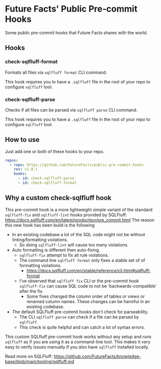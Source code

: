 # Future Facts' Public Pre-commit Hooks

Some public pre-commit hooks that Future Facts shares with the world.


## Hooks

### check-sqlfluff-format

Formats all files via `sqlfluff format` CLI command.

This hook requires you to have a `.sqlfluff` file in the root of your repo to configure `sqlfluff` tool.

### check-sqlfluff-parse

Checks if all files can be parsed via `sqlfluff parse` CLI command.

This hook requires you to have a `.sqlfluff` file in the root of your repo to configure `sqlfluff` tool.

## How to use

Just add one or both of these hooks to your repo.

```yml
repos:
  - repo: https://github.com/FutureFacts/public-pre-commit-hooks
    rev: v1.0.1
    hooks:
      - id: check-sqlfluff-parse
      - id: check-sqlfluff-format
```

## Why a custom check-sqlfluff hook

This pre-commit hook is a more lightweight simple variant of the standard `sqlfluff-fix` and `sqlfluff-lint` hooks provided by SQLFluff: <https://docs.sqlfluff.com/en/latest/production/pre_commit.html>
The reason this new hook has been build is the following

- In an existing codebase a lot of the SQL code might not be without linting/formatting violations.
  - So doing `sqlfluff-lint` will cause too many violations.
- Auto formatting is different then auto-fixing.
  - `sqlfluff-fix` attempt to fix all rule violations.
  - The command line `sqlfluff format` only fixes a stable set of of formatting violations.
    - <https://docs.sqlfluff.com/en/stable/reference/cli.html#sqlfluff-format>
  - I've observed that `sqlfluff fix` CLI or the pre-commit hook `sqlfluff-fix` can cause SQL code to not be 'backwards-compatible' after the fix.
    - Some fixes changed the column order of tables or views or renamed column names. These changes can be harmful in an existing codebase.
- The default SQLFluff pre-commit hooks don't check for parseability.
  - The CLI `sqlfluff parse` can check if a file can be parsed by `sqlfluff`.
  - This check is quite helpful and can catch a lot of syntax errors.

This custom SQLfluff pre-commit hook works without any setup and runs `sqlfluff` as if you are using it as a command-line tool.
This makes it very easy to verify issues manually if you also have `sqlfluff` installed locally.

Read more on SQLFluff: <https://github.com/FutureFacts/knowledge-base/blob/main/tooling/sqlfluff.md>
